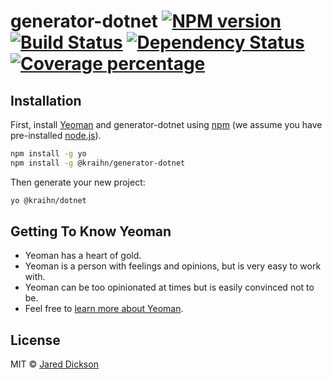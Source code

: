# generator-dotnet [![NPM version][npm-image]][npm-url] [![Build Status][travis-image]][travis-url] [![Dependency Status][daviddm-image]][daviddm-url] [![Coverage percentage][coveralls-image]][coveralls-url]
> 

## Installation

First, install [Yeoman](http://yeoman.io) and generator-dotnet using [npm](https://www.npmjs.com/) (we assume you have pre-installed [node.js](https://nodejs.org/)).

```bash
npm install -g yo
npm install -g @kraihn/generator-dotnet
```

Then generate your new project:

```bash
yo @kraihn/dotnet
```

## Getting To Know Yeoman

 * Yeoman has a heart of gold.
 * Yeoman is a person with feelings and opinions, but is very easy to work with.
 * Yeoman can be too opinionated at times but is easily convinced not to be.
 * Feel free to [learn more about Yeoman](http://yeoman.io/).

## License

MIT © [Jared Dickson](https://www.jareddickson.com)


[npm-image]: https://badge.fury.io/js/%40kraihn%2Fgenerator-dotnet.svg
[npm-url]: https://npmjs.org/package/@kraihn/generator-dotnet
[travis-image]: https://travis-ci.org/kraihn/generator-dotnet.svg?branch=master
[travis-url]: https://travis-ci.org/kraihn/generator-dotnet
[daviddm-image]: https://david-dm.org/kraihn/generator-dotnet.svg?theme=shields.io
[daviddm-url]: https://david-dm.org/kraihn/generator-dotnet
[coveralls-image]: https://coveralls.io/repos/kraihn/generator-dotnet/badge.svg
[coveralls-url]: https://coveralls.io/r/kraihn/generator-dotnet
